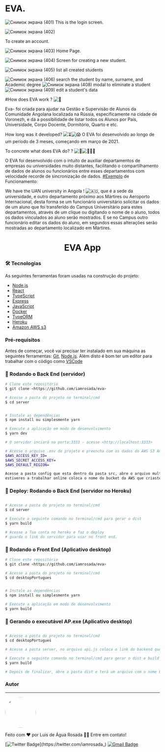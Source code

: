 # EVA.

![Снимок экрана (401)](https://user-images.githubusercontent.com/59142372/123420279-0c346a00-d5c4-11eb-9812-4a72c51ec4ce.png)
This is the login screen.

![Снимок экрана (402)](https://user-images.githubusercontent.com/59142372/123420808-b1e7d900-d5c4-11eb-97d2-6f9b45d63134.png)

To create an account.

![Снимок экрана (403)](https://user-images.githubusercontent.com/59142372/123421154-291d6d00-d5c5-11eb-8584-9d87bcffbf15.png)
Home Page.

![Снимок экрана (404)](https://user-images.githubusercontent.com/59142372/123421219-40f4f100-d5c5-11eb-8750-1bce05627eae.png)
Screen for creating a new student.

![Снимок экрана (405)](https://user-images.githubusercontent.com/59142372/123421766-f4f67c00-d5c5-11eb-999f-1418090e3822.png)
list all created students

![Снимок экрана (406)](https://user-images.githubusercontent.com/59142372/123421883-20796680-d5c6-11eb-8145-4d0302b94986.png)
search the student by name, surname, and Academic degree
![Снимок экрана (408)](https://user-images.githubusercontent.com/59142372/123422306-adbcbb00-d5c6-11eb-887c-18aaa3a792b3.png)
modal to eliminate a student
![Снимок экрана (409)](https://user-images.githubusercontent.com/59142372/123422510-fe341880-d5c6-11eb-8d88-963fa6562411.png)
edit a student's data

#How does EVA work ? ![🤔](https://static.xx.fbcdn.net/images/emoji.php/v9/t34/1/16/1f914.png)

Eva- foi criada para ajudar na Gestão e Supervisão de Alunos da Comunidade Angolana localizada na Rússia, especificamente na cidade de Voronezh, e dá a possibilidade de listar todos os Alunos por País, Universidade, Corpo Docente, Dormitório, Quarto e etc.

How long was it developed? ![⏳](https://static.xx.fbcdn.net/images/emoji.php/v9/tb7/1/16/23f3.png)![😱](https://static.xx.fbcdn.net/images/emoji.php/v9/t2c/1/16/1f631.png)
O EVA foi desenvolvido ao longo de um período de 3 meses, começando em março de 2021.

To concrete what does EVA do? ? ![🥺](https://static.xx.fbcdn.net/images/emoji.php/v9/t9b/1/16/1f97a.png)![🙇🏽‍♂️](https://static.xx.fbcdn.net/images/emoji.php/v9/t3e/1/16/1f647_1f3fd_200d_2642.png)

O EVA foi desenvolvido com o intuito de auxiliar departamentos de empresas ou universidades muito distantes, facilitando o compartilhamento de dados de alunos ou funcionários entre esses departamentos com velocidade recorde de sincronização de dados.
[#Exemplo](https://www.facebook.com/hashtag/exemplo?__eep__=6&__cft__[0]=AZX6fmDfplTgnj9VuCFfdK6uWr2OUndlznmWIvDnmz2XUshNJ22IbvDW7Z2NVpv_6dHzPcyHWySEXTMegL-mLuHSSbfUsjvoYEH00FoN-n0IthVMc0ARmMBNMfPPUGCXcsA4EoPdCbKgFJrsrfaxtKeH&__tn__=*NK-R) de Funcionamento:

We have the UAN university in Angola ! ![🇦🇴](https://static.xx.fbcdn.net/images/emoji.php/v9/tc5/1/16/1f1e6_1f1f4.png), que é a sede da universidade, e outro departamento próximo aos Mártires ou Aeroporto Internacional, desta forma se um funcionário universitário solicitar os dados de um aluno que foi transferido do Campus Universitário para estes departamentos, através de um clique ou digitando o nome de o aluno, todos os dados vinculados ao aluno serão mostrados. E se no Campus outro funcionário editar os dados do aluno, em segundos essas alterações serão mostradas ao departamento localizado em Mártires.

<h1 align="center">EVA App</h1>

### 🛠 Tecnologias

As seguintes ferramentas foram usadas na construção do projeto:

- [Node.js](https://nodejs.org/en/)
- [React](https://pt-br.reactjs.org/)
- [TypeScript](https://www.typescriptlang.org/)
- [Express](https://expressjs.com/pt-br/)
- [JavaScript](https://developer.mozilla.org/pt-BR/docs/Web/JavaScript)
- [Docker](https://www.docker.com/)
- [TypeORM](https://typeorm.io/#/)
- [Heroku](https://id.heroku.com/login)
- [Amazon AWS s3](https://signin.aws.amazon.com/)

### Pré-requisitos

Antes de começar, você vai precisar ter instalado em sua máquina as seguintes ferramentas:
[Git](https://git-scm.com), [Node.js](https://nodejs.org/en/).
Além disto é bom ter um editor para trabalhar com o código como [VSCode](https://code.visualstudio.com/)

### 🎲 Rodando o Back End (servidor)

```bash
# Clone este repositório
$ git clone <https://github.com/iamrosada/eva>

# Acesse a pasta do projeto no terminal/cmd
$ cd server


# Instale as dependências
$ npm install ou simplesmente yarn

# Execute a aplicação em modo de desenvolvimento
$ yarn dev

# O servidor inciará na porta:3333 - acesse <http://localhost:3333>

# Acesse o arquivo .env do projeto e preencha com os dados do AWS S3 Amazon .
$AWS_ACCESS_KEY_ID=
$AWS_SECRET_ACCESS_KEY=
$AWS_DEFAULT_REGION=

Acesse a pasta config que esta dentro da pasta src, abre o arquivo multer.ts, vai até a linha 26,e altera o bucket, caso
estiveres a trabalhar online coloca o nome do bucket da AWS que criaste. caso for local podes escrever local.
```

### 🎲 Deploy: Rodando o Back End (servidor no Heroku)

```bash

# Acesse a pasta do projeto no terminal/cmd
$ cd server

# Execute o seguinte comando no terminal/cmd para gerar o dist
$ yarn build

# Acesse a Tua conta no heroku e faz o deploy
# guarda o link do servidor para usar no front end.

```

### 🎲 Rodando o Front End (Aplicativo desktop)

```bash
# Clone este repositório
$ git clone <https://github.com/iamrosada/eva>

# Acesse a pasta do projeto no terminal/cmd
$ cd desktopPortugues


# Instale as dependências
$ npm install ou simplesmente yarn

# Execute a aplicação em modo de desenvolvimento
$ yarn build

```

### 🎲 Gerando o executável AP.exe (Aplicativo desktop)

```bash

# Acesse a pasta do projeto no terminal/cmd
$ cd desktopPortugues

# Acesse a pasta server, no arquivo api.js coloca o link do backend que fizeste deploy.

# Execute o seguinte comando no terminal/cmd para gerar o dist e build folder
$ yarn build

# Depois de finalizar, abre a pasta dist e terá um arquivo com o nome EVA.exe, clica no mesmo e permita que ele seja instalado no teu PC.
```

### Autor

---

 <img style="border-radius: 50%;" src="https://avatars.githubusercontent.com/u/59142372?v=4" width="100px;" alt=""/>
 <br />

Feito com ❤️ por Luis de Água Rosada 👋🏽 Entre em contato!

[![Twitter Badge](https://img.shields.io/badge/-@iamrosada_-1ca0f1?style=flat-square&labelColor=1ca0f1&logo=twitter&logoColor=white&link=https://twitter.com/iamrosada_)](https://twitter.com/iamrosada_)
[![Gmail Badge](https://img.shields.io/badge/-luisrosada@mail.ru-c14438?style=flat-square&logo=Gmail&logoColor=white&link=mailto:luisrosada@mail.ru)](mailto:luisrosada@mail.ru)
